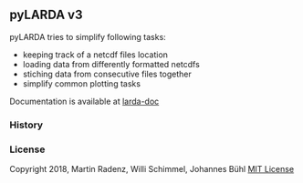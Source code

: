 

## pyLARDA v3

pyLARDA tries to simplify following tasks:

- keeping track of a netcdf files location
- loading data from differently formatted netcdfs
- stiching data from consecutive files together
- simplify common plotting tasks

Documentation is available at [larda-doc](https://martin-rdz.github.io/larda-doc/)


### History


### License
Copyright 2018, Martin Radenz, Willi Schimmel, Johannes Bühl
[MIT License](http://www.opensource.org/licenses/mit-license.php)

